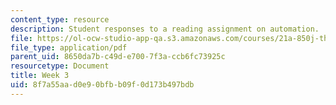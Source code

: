 ```yaml
---
content_type: resource
description: Student responses to a reading assignment on automation.
file: https://ol-ocw-studio-app-qa.s3.amazonaws.com/courses/21a-850j-the-anthropology-of-cybercultures-spring-2009/8f7a55aad0e90bfbb09f0d173b497bdb_MIT21A_850Js09_week3.pdf
file_type: application/pdf
parent_uid: 8650da7b-c49d-e700-7f3a-ccb6fc73925c
resourcetype: Document
title: Week 3
uid: 8f7a55aa-d0e9-0bfb-b09f-0d173b497bdb
---
```

